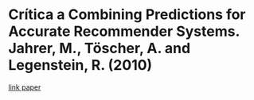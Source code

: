 # Crítica a Combining Predictions for Accurate Recommender Systems. Jahrer, M., Töscher, A. and Legenstein, R. (2010)

[link paper](https://dl.acm.org/doi/10.1145/1835804.1835893)


